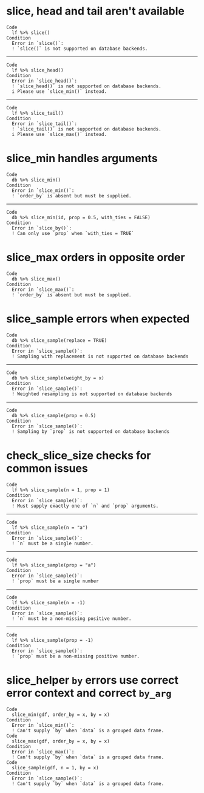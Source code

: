 # slice, head and tail aren't available

    Code
      lf %>% slice()
    Condition
      Error in `slice()`:
      ! `slice()` is not supported on database backends.

---

    Code
      lf %>% slice_head()
    Condition
      Error in `slice_head()`:
      ! `slice_head()` is not supported on database backends.
      i Please use `slice_min()` instead.

---

    Code
      lf %>% slice_tail()
    Condition
      Error in `slice_tail()`:
      ! `slice_tail()` is not supported on database backends.
      i Please use `slice_max()` instead.

# slice_min handles arguments

    Code
      db %>% slice_min()
    Condition
      Error in `slice_min()`:
      ! `order_by` is absent but must be supplied.

---

    Code
      db %>% slice_min(id, prop = 0.5, with_ties = FALSE)
    Condition
      Error in `slice_by()`:
      ! Can only use `prop` when `with_ties = TRUE`

# slice_max orders in opposite order

    Code
      db %>% slice_max()
    Condition
      Error in `slice_max()`:
      ! `order_by` is absent but must be supplied.

# slice_sample errors when expected

    Code
      db %>% slice_sample(replace = TRUE)
    Condition
      Error in `slice_sample()`:
      ! Sampling with replacement is not supported on database backends

---

    Code
      db %>% slice_sample(weight_by = x)
    Condition
      Error in `slice_sample()`:
      ! Weighted resampling is not supported on database backends

---

    Code
      db %>% slice_sample(prop = 0.5)
    Condition
      Error in `slice_sample()`:
      ! Sampling by `prop` is not supported on database backends

# check_slice_size checks for common issues

    Code
      lf %>% slice_sample(n = 1, prop = 1)
    Condition
      Error in `slice_sample()`:
      ! Must supply exactly one of `n` and `prop` arguments.

---

    Code
      lf %>% slice_sample(n = "a")
    Condition
      Error in `slice_sample()`:
      ! `n` must be a single number.

---

    Code
      lf %>% slice_sample(prop = "a")
    Condition
      Error in `slice_sample()`:
      ! `prop` must be a single number

---

    Code
      lf %>% slice_sample(n = -1)
    Condition
      Error in `slice_sample()`:
      ! `n` must be a non-missing positive number.

---

    Code
      lf %>% slice_sample(prop = -1)
    Condition
      Error in `slice_sample()`:
      ! `prop` must be a non-missing positive number.

# slice_helper `by` errors use correct error context and correct `by_arg`

    Code
      slice_min(gdf, order_by = x, by = x)
    Condition
      Error in `slice_min()`:
      ! Can't supply `by` when `data` is a grouped data frame.
    Code
      slice_max(gdf, order_by = x, by = x)
    Condition
      Error in `slice_max()`:
      ! Can't supply `by` when `data` is a grouped data frame.
    Code
      slice_sample(gdf, n = 1, by = x)
    Condition
      Error in `slice_sample()`:
      ! Can't supply `by` when `data` is a grouped data frame.

